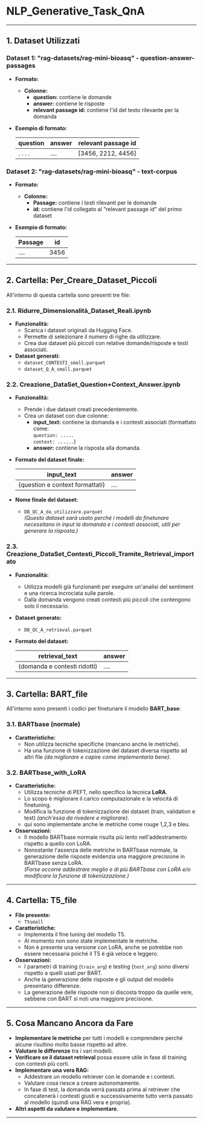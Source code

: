 # NLP_Generative_Task_QnA

---

## 1. Dataset Utilizzati

### Dataset 1: "rag-datasets/rag-mini-bioasq" - **question-answer-passages**
- **Formato:**  
  - **Colonne:**  
    - **question:** contiene le domande  
    - **answer:** contiene le risposte  
    - **relevant passage id:** contiene l'id del testo rilevante per la domanda

- **Esempio di formato:**

  | question | answer | relevant passage id |
  |----------|--------|---------------------|
  | . . . . | ....   | [3456, 2212, 4456]  |

### Dataset 2: "rag-datasets/rag-mini-bioasq" - **text-corpus**
- **Formato:**  
  - **Colonne:**  
    - **Passage:** contiene i testi rilevanti per le domande  
    - **id:** contiene l'id collegato al "relevant passage id" del primo dataset

- **Esempio di formato:**

  | Passage | id   |
  |---------|------|
  | ....    | 3456 |

---

## 2. Cartella: **Per_Creare_Dataset_Piccoli**

All'interno di questa cartella sono presenti tre file:

### 2.1. **Ridurre_Dimensionalità_Dataset_Reali.ipynb**
- **Funzionalità:**  
  - Scarica i dataset originali da Hugging Face.
  - Permette di selezionare il numero di righe da utilizzare.
  - Crea due dataset più piccoli con relative domande/risposte e testi associati.
- **Dataset generati:**  
  - `dataset_CONTESTI_small.parquet`
  - `dataset_Q_A_small.parquet`

### 2.2. **Creazione_DataSet_Question+Context_Answer.ipynb**
- **Funzionalità:**  
  - Prende i due dataset creati precedentemente.
  - Crea un dataset con due colonne:
    - **input_text:** contiene la domanda e i contesti associati (formattato come:  
      `question: .....`  
      `context: ......`)
    - **answer:** contiene la risposta alla domanda.
- **Formato del dataset finale:**

  | input_text                     | answer |
  |--------------------------------|--------|
  | (question e context formattati)| ....   |

- **Nome finale del dataset:**  
  - `DB_QC_A_da_utilizzare.parquet`  
  _(Questo dataset sarà usato perché i modelli da finetunare necessitano in input la domanda e i contesti associati, utili per generare la risposta.)_

### 2.3. **Creazione_DataSet_Contesti_Piccoli_Tramite_Retrieval_importato**
- **Funzionalità:**  
  - Utilizza modelli già funzionanti per eseguire un'analisi del sentiment e una ricerca incrociata sulle parole.
  - Dalla domanda vengono creati contesti più piccoli che contengono solo il necessario.
- **Dataset generato:**  
  - `DB_QC_A_retrieval.parquet`
- **Formato del dataset:**

  | retrieval_text                  | answer |
  |---------------------------------|--------|
  | (domanda e contesti ridotti)    | ....   |

---

## 3. Cartella: **BART_file**

All'interno sono presenti i codici per finetunare il modello **BART_base**:

### 3.1. **BARTbase (normale)**
- **Caratteristiche:**  
  - Non utilizza tecniche specifiche (mancano anche le metriche).
  - Ha una funzione di tokenizzazione del dataset diversa rispetto ad altri file _(da migliorare e capire come implementarla bene)_.

### 3.2. **BARTbase_with_LoRA**
- **Caratteristiche:**  
  - Utilizza tecniche di PEFT, nello specifico la tecnica **LoRA**.
  - Lo scopo è migliorare il carico computazionale e la velocità di finetuning.
  - Modifica la funzione di tokenizzazione dei dataset (train, validation e test) _(anch'essa da rivedere e migliorare)_.
  - qui sono implementate anche le metriche come rouge 1,2,3 e bleu.
- **Osservazioni:**  
  - Il modello BARTbase normale risulta più lento nell'addestramento rispetto a quello con LoRA.
  - Nonostante l'assenza delle metriche in BARTbase normale, la generazione delle risposte evidenzia una maggiore precisione in BARTbase senza LoRA.  
    _(Forse occorre addestrare meglio e di più BARTbase con LoRA e/o modificare la funzione di tokenizzazione.)_

---

## 4. Cartella: **T5_file**

- **File presente:**  
  - `T5small`
- **Caratteristiche:**  
  - Implementa il fine tuning del modello T5.
  - Al momento non sono state implementate le metriche.
  - Non è presente una versione con LoRA, anche se potrebbe non essere necessaria poiché il T5 è già veloce e leggero.
- **Osservazioni:**  
  - I parametri di training (`train_arg`) e testing (`test_arg`) sono diversi rispetto a quelli usati per BART.
  - Anche la generazione delle risposte e gli output del modello presentano differenze.
  - La generazione delle risposte non si discosta troppo da quelle vere, sebbene con BART si noti una maggiore precisione.

---

## 5. Cosa Mancano Ancora da Fare

- **Implementare le metriche** per tutti i modelli e comprendere perché alcune risultino molto basse rispetto ad altre.
- **Valutare le differenze** tra i vari modelli.
- **Verificare se il dataset retrieval** possa essere utile in fase di training con contesti più corti.
- **Implementare una vera RAG:**  
  - Addestrare un modello retriever con le domande e i contesti.
  - Valutare cosa riesce a creare autonomamente.
  - In fase di test, la domanda verrà passata prima al retriever che concatenerà i contesti giusti e successivamente tutto verrà passato al modello (quindi una RAG vera e propria).
- **Altri aspetti da valutare e implementare.**

---

